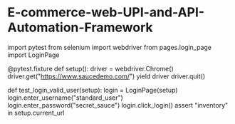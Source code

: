# E-commerce-web-UPI-and-API-Automation-Framework

import pytest
from selenium import webdriver
from pages.login_page import LoginPage

@pytest.fixture
def setup():
    driver = webdriver.Chrome()
    driver.get("https://www.saucedemo.com/")
    yield driver
    driver.quit()

def test_login_valid_user(setup):
    login = LoginPage(setup)
    login.enter_username("standard_user")
    login.enter_password("secret_sauce")
    login.click_login()
    assert "inventory" in setup.current_url
